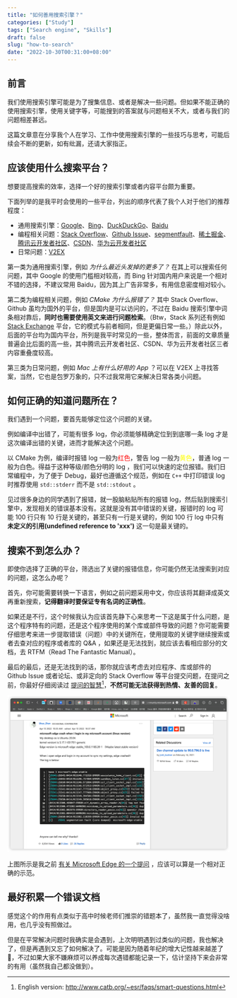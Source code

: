 ```yaml
---
title: "如何善用搜索引擎？"
categories: ["Study"]
tags: ["Search engine", "Skills"]
draft: false
slug: "how-to-search"
date: "2022-10-30T00:31:00+08:00"
---
```


## 前言

我们使用搜索引擎可能是为了搜集信息、或者是解决一些问题。但如果不能正确的使用搜索引擎，使用关键字等，可能搜到的答案就与问题相关不大，或者与我们的问题相差甚远。

这篇文章意在分享我个人在学习、工作中使用搜索引擎的一些技巧与思考，可能后续会不断的更新，如有纰漏，还请大家指正。

## 应该使用什么搜索平台？

想要提高搜索的效率，选择一个好的搜索引擎或者内容平台颇为重要。

下面列举的是我平时会使用的一些平台，列出的顺序代表了我个人对于他们的推荐程度：

+ 通用搜索引擎：[Google](https://google.com)、[Bing](https://bing.com)、[DuckDuckGo](https://duckduckgo.com)、[Baidu](https://baidu.com)
+ 编程相关问题：[Stack Overflow](https://stackoverflow.com)、[Github Issue](https://github.com)、[segmentfault](https://segmentfault.com)、[稀土掘金](https://juejin.cn)、[腾讯云开发者社区](https://cloud.tencent.com/developer)、[CSDN](https://www.csdn.net)、[华为云开发者社区](https://developer.huaweicloud.com)
+ 日常问题：[V2EX](https://www.v2ex.com)

第一类为通用搜索引擎，例如 *为什么最近头发掉的更多了？* 在其上可以搜索任何问题，其中 Google 的使用门槛相对较高，而 Bing 针对国内用户来说是一个相对不错的选择，不建议常用 Baidu，因为其上广告非常多，有用信息密度相对较小。

第二类为编程相关问题，例如 *CMake 为什么报错了？* 其中 Stack Overflow、Github 虽均为国外的平台，但是国内是可以访问的，不过在 Baidu 搜索引擎中词条相对靠后，**同时也需要使用英文来进行问题检索**。（Btw，Stack 系列还有例如 [Stack Exchange](https://stackexchange.com) 平台，它的模式与前者相同，但是更偏日常一些。）除此以外，后面的平台均为国内平台，所列是我平时常见的一些，整体而言，前面的文章质量普遍会比后面的高一些，其中腾讯云开发者社区、CSDN、华为云开发者社区三者内容重叠度较高。

第三类为日常问题，例如 *Mac 上有什么好用的 App* ？可以在 V2EX 上寻找答案，当然，它也是包罗万象的，只不过我常用它来解决日常各类小问题。

## 如何正确的知道问题所在？

我们遇到一个问题，要首先能够定位这个问题的关键。

例如编译中出错了，可能有很多 log，你必须能够精确定位到到底哪一条 log 才是这次编译出错的关键，进而才能解决这个问题。

以 CMake 为例，编译时报错 log 一般为<font color="red">红色</font>，警告 log 一般为<font color="yellow">黄色</font>，普通 log 一般为白色。得益于这种等级/颜色分明的 log ，我们可以快速的定位报错。我们日常编程中，为了便于 Debug，最好也遵循这个规范，例如在 `C++` 中打印错误 log 时推荐使用 `std::stderr` 而不是 `std::stdout` 。

见过很多身边的同学遇到了报错，就一股脑粘贴所有的报错 log，然后贴到搜索引擎中，发现相关的错误基本没有。这就是没有其中错误的关键，报错时的 log 可能 100 行只有 10 行是关键的，甚至只有一行是关键的，例如 100 行 log 中只有 **未定义的引用(undefined reference to 'xxx')** 这一句是最关键的。

## 搜索不到怎么办？

即使你选择了正确的平台，筛选出了关键的报错信息，你可能仍然无法搜索到对应的问题，这怎么办呢？

首先，你可能需要转换一下语言，例如之前问题采用中文，你应该将其翻译成英文再重新搜索，**记得翻译时要保证专有名词的正确性**。

如果还是不行，这个时候我认为应该首先静下心来思考一下这是属于什么问题，是这个程序特有的问题，还是这个程序使用的某个库或部件导致的问题？你可能需要仔细思考来进一步提取错误（问题）中的关键所在，使用提取的关键字继续搜索或者去查对应的程序或者库的 Q&A ，如果还是无法找到，就应该去看相应部分的文档，去 RTFM（Read The Fantastic Manual）。

最后的最后，还是无法找到的话，那你就应该考虑去对应程序、库或部件的 Github Issue 或者论坛、或非定向的 Stack Overflow 等平台提交问题，在提问之前，你最好仔细阅读过 [提问的智慧](https://github.com/ryanhanwu/How-To-Ask-Questions-The-Smart-Way/blob/main/README-zh_CN.md)[^1]，**不然可能无法获得到热情、友善的回复**。

![Microsoft Edge Question](/images/how-to-search/microsoft_edge_question.png) 

上图所示是我之前 [有关 Microsoft Edge 的一个提问](https://techcommunity.microsoft.com/t5/discussions/microsoft-edge-crash-when-i-login-in-my-microsoft-account-linux/m-p/3284922) ，应该可以算是一个相对正确的示范。

## 最好积累一个错误文档

感觉这个的作用有点类似于高中时候老师们推崇的错题本了，虽然我一直觉得没啥用，也几乎没有照做过。

但是在平常解决问题时我确实是会遇到，上次明明遇到过类似的问题，我也解决了，但是再遇到又忘了如何解决了。可能是因为随着年纪的增大记性越来越差了🤣，不过如果大家不嫌麻烦可以养成每次遇错都能记录一下，估计坚持下来会非常的有用（虽然我自己都没做到）。

[^1]: English version: http://www.catb.org/~esr/faqs/smart-questions.html
